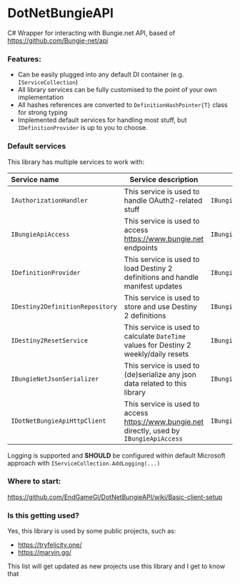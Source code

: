 # DotNetBungieAPI

C# Wrapper for interacting with Bungie.net API, based of https://github.com/Bungie-net/api

### Features:
 - Can be easily plugged into any default DI container (e.g. `IServiceCollection`)
 - All library services can be fully customised to the point of your own implementation
 - All hashes references are converted to `DefinitionHashPointer{T}` class for strong typing
 - Implemented default services for handling most stuff, but `IDefinitionProvider` is up to you to choose.

### Default services
 This library has multiple services to work with:

| Service name                    | Service description                                                                         | Path                               |
|:--------------------------------|---------------------------------------------------------------------------------------------|------------------------------------|
| `IAuthorizationHandler`         | This service is used to handle OAuth2-related stuff                                         | `IBungieClient.Authorization`      |
| `IBungieApiAccess `             | This service is used to access https://www.bungie.net endpoints                             | `IBungieClient.ApiAccess`          |
| `IDefinitionProvider`           | This service is used to load Destiny 2 definitions and handle manifest updates              | `IBungieClient.DefinitionProvider` |
| `IDestiny2DefinitionRepository` | This service is used to store and use Destiny 2 definitions                                 | `IBungieClient.Repository`         |
| `IDestiny2ResetService`         | This service is used to calculate `DateTime` values for Destiny 2 weekly/daily resets       | `IBungieClient.ResetService`       |
| `IBungieNetJsonSerializer`      | This service is used to (de)serialize any json data related to this library                 | `IBungieClient.Serializer`         |
| `IDotNetBungieApiHttpClient`    | This service is used to access https://www.bungie.net directly, used by `IBungieApiAccess`  | `IBungieClient.ApiHttpClient`      |

Logging is supported and **SHOULD** be configured within default Microsoft approach with `IServiceCollection.AddLogging(...)`

### Where to start:
https://github.com/EndGameGl/DotNetBungieAPI/wiki/Basic-client-setup

### Is this getting used? 
Yes, this library is used by some public projects, such as:
 - https://tryfelicity.one/
 - https://marvin.gg/

This list will get updated as new projects use this library and I get to know that
